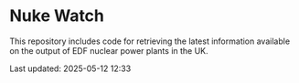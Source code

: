 # Nuke Watch

This repository includes code for retrieving the latest information available on the output of EDF nuclear power plants in the UK.

Last updated: 2025-05-12 12:33
